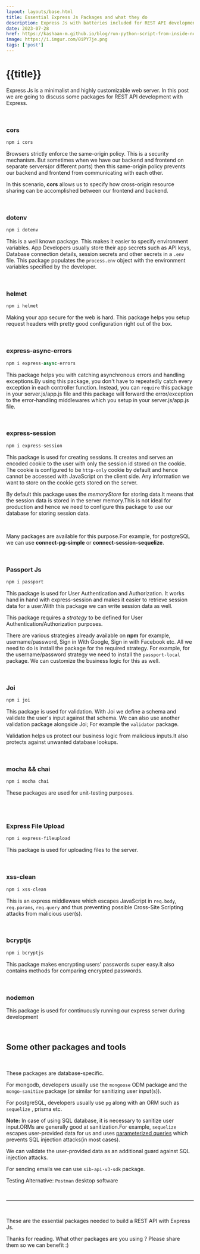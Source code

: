 ```yaml
---
layout: layouts/base.html
title: Essential Express Js Packages and what they do
description: Express Js with batteries included for REST API development.
date: 2023-07-28
href: https://kashaan-m.github.io/blog/run-python-script-from-inside-nodejs.html
image: https://i.imgur.com/0iPY7je.png
tags: ['post']
---
```


<h1 style="font-family:Verdana,sans-serif">{{title}}</h1>

Express Js is a minimalist and highly customizable web server. In this post we are going to discuss some packages for REST API development with Express.

<br>

### cors

```js
npm i cors
```

Browsers strictly enforce the same-origin policy. This is a security mechanism. But sometimes when we have our backend and frontend on separate servers(or different ports) then this same-origin policy prevents our backend and frontend from communicating with each other.

In this scenario, **cors** allows us to specify how cross-origin resource sharing can be accomplished between our frontend and backend.

<br>

### dotenv

```js
npm i dotenv
```

This is a well known package. This makes it easier to specify environment variables. App Developers usually store their app secrets such as API keys, Database connection details, session secrets and other secrets in a `.env` file. This package populates the `process.env` object with the environment variables specified by the developer.

<br>

### helmet

```js
npm i helmet
```

Making your app secure for the web is hard. This package helps you setup request headers with pretty good configuration right out of the box.

<br>

### express-async-errors

```js
npm i express-async-errors
```

This package helps you with catching asynchronous errors and handling exceptions.By using this package, you don't have to repeatedly catch every exception in each controller function. Instead, you can `require` this package in your server.js/app.js file and this package will forward the error/exception to the error-handling middlewares which you setup in your server.js/app.js file.

<br>

### express-session

```js
npm i express-session
```

This package is used for creating sessions. It creates and serves an encoded cookie to the user with only the session id stored on the cookie. The cookie is configured to be `http-only` cookie by default and hence cannot be accessed with JavaScript on the client side. Any information we want to store on the cookie gets stored on the server.

By default this package uses the _memoryStore_ for storing data.It means that the session data is stored in the server memory.This is not ideal for production and hence we need to configure this package to use our database for storing session data.

<br>

Many packages are available for this purpose.For example, for postgreSQL we can use **connect-pg-simple** or **connect-session-sequelize**.

<br>

### Passport Js

```js
npm i passport
```

This package is used for User Authentication and Authorization. It works hand in hand with express-session and makes it easier to retrieve session data for a user.With this package we can write session data as well.

This package requires a _strategy_ to be defined for User Authentication/Authorization purposes.

There are various strategies already available on **npm** for example, username/password, Sign in With Google, Sign in with Facebook etc. All we need to do is install the package for the required strategy. For example, for the username/password strategy we need to install the `passport-local` package. We can customize the business logic for this as well.

<br>

### Joi

```js
npm i joi
```

This package is used for validation. With Joi we define a schema and validate the user's input against that schema. We can also use another validation package alongside Joi; For example the `validator` package.

Validation helps us protect our business logic from malicious inputs.It also protects against unwanted database lookups.

<br>

### mocha && chai

```js
npm i mocha chai
```

These packages are used for unit-testing purposes.

<br>

<br>

### Express File Upload

```js
npm i express-fileupload
```

This package is used for uploading files to the server.

<br>

### xss-clean

```js
npm i xss-clean
```

This is an express middleware which escapes JavaScript in `req.body`, `req.params`, `req.query` and thus preventing possible Cross-Site Scripting attacks from malicious user(s).

<br>

### bcryptjs

```js
npm i bcryptjs
```

This package makes encrypting users' passwords super easy.It also contains methods for comparing encrypted passwords.

<br>

### nodemon

This package is used for continuously running our express server during development

<br>

## Some other packages and tools

<br>

These packages are database-specific.

For mongodb, developers usually use the `mongoose` ODM package and the `mongo-sanitize` package (or similar for sanitizing user input(s)).

For postgreSQL, developers usually use `pg` along with an ORM such as `sequelize` , prisma etc.

**Note:** In case of using SQL database, it is necessary to sanitize user input.ORMs are generally good at sanitization.For example, `sequelize` escapes user-provided data for us and uses [parameterized queries](`https://node-postgres.com/features/queries#Parameterized%20query) which prevents SQL injection attacks(in most cases).

We can validate the user-provided data as an additional guard against SQL injection attacks.

For sending emails we can use `sib-api-v3-sdk` package.

Testing Alternative: `Postman` desktop software

<br>

<hr>

<br>

These are the essential packages needed to build a REST API with Express Js.

Thanks for reading. What other packages are you using ? Please share them so we can benefit :)
